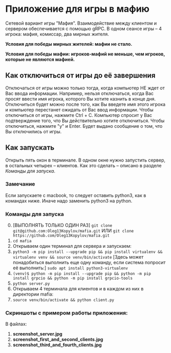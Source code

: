 # Приложение для игры в мафию

Сетевой вариант игры "Мафия". Взаимодействие между клиентом и сервером обеспечивается с помощью gRPC.
В одном сеансе игры – 4 игрока: мафия, комиссар, два мирных жителя.

**Условия для победы мирных жителей: мафии не стало.**

**Условия для победы мафии: игроков-мафий не меньше, чем игроков, 
которые не являются мафией.**

## Как отключиться от игры до её завершения

Отключаться от игры можно только тогда, когда компьютер НЕ ждет от Вас ввода информации.
Например, нельзя отключаться, когда Вас просят ввести имя игрока, которого Вы хотите казнить в конце дня.
Отключиться будет можно после того, как Вы введете имя этого игрока и компьютер перестанет ожидать от 
Вас ввод информации.
Чтобы отключиться от игры, нажмите Ctrl + C. Компьютер спросит у Вас подтверждение того,
что Вы действительно хотите отключиться. Чтобы отключиться, нажмите "y" и Enter.
Будет выдано сообщение о том, что Вы отключились от игры.


## Как запускать
Открыть пять окон в терминале. В одном окне нужно запустить сервер,
в остальных четырех – клиентов. Как это сделать – описано в разделе _Команды для запуска_.

### Замечание
Если запускаете с macbook, то следует оставить python3, как в командах ниже. 
Иначе надо заменить python3 на python.

### Команды для запуска
0. [ВЫПОЛНЯТЬ ТОЛЬКО ОДИН РАЗ] `git clone git@github.com:Oleg13Kopylov/mafia.git` ИЛИ 
`git clone https://github.com/Oleg13Kopylov/mafia.git`
1.  ```cd mafia```
2. Открываем один терминал для сервера и запускаем:
3. `python3 -m pip install --upgrade pip && pip install virtualenv && virtualenv venv && source venv/bin/activate`
[Здесь может понадобиться выполнить еще одну команду, если система попросит её выполнить:]
`sudo apt install python3-virtualenv`
4. `(venv)$ python -m pip install --upgrade pip && python -m pip install grpcio && python -m pip install grpcio-tools`
5. `python server.py`
6. Открываем 4 терминала для клиентов и в каждом из них в директории mafia:
7. `source venv/bin/activate && python client.py`


### Скриншоты с примером работы приложения:
В файлах:
1) **screenshot_server.jpg**
2) **screenshot_first_and_second_clients.jpg**
3) **screenshot_third_and_fourth_clients.jpg**